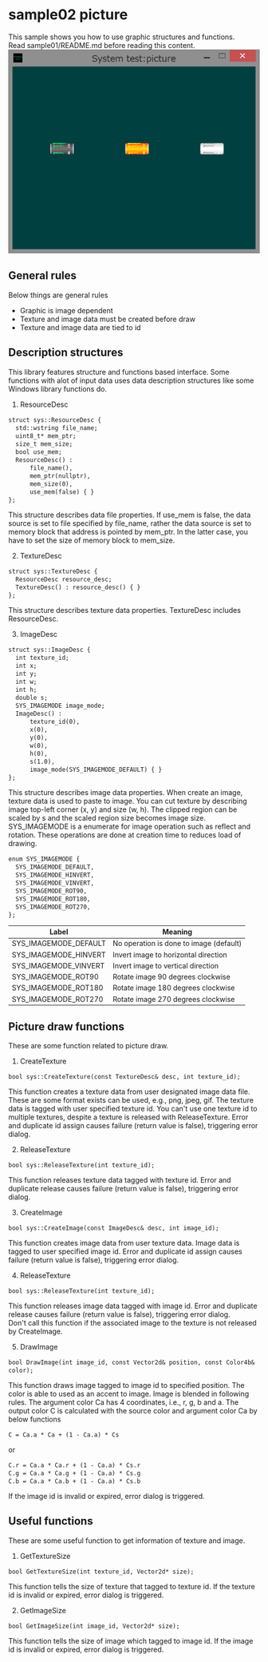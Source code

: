 ﻿sample02 picture
====
This sample shows you how to use graphic structures and functions.<br>
Read sample01/README.md before reading this content.<br>
<img src="doc/screen_shot.png" width="656" title="screen_shot">

General rules
----
Below things are general rules

 * Graphic is image dependent
 * Texture and image data must be created before draw
 * Texture and image data are tied to id

Description structures
----
This library features structure and functions based interface. Some functions with alot of input data uses data description structures like some Windows library functions do.

1. ResourceDesc
```
struct sys::ResourceDesc {
  std::wstring file_name;
  uint8_t* mem_ptr;
  size_t mem_size;
  bool use_mem;
  ResourceDesc() :
      file_name(),
      mem_ptr(nullptr),
      mem_size(0),
      use_mem(false) { }
};
```
This structure describes data file properties. If use_mem is false, the data source is set to file specified by file_name, rather the data source is set to memory block that address is pointed by mem_ptr. In the latter case, you have to set the size of memory block to mem_size.

2. TextureDesc
```
struct sys::TextureDesc {
  ResourceDesc resource_desc;
  TextureDesc() : resource_desc() { }
};
```
This structure describes texture data properties. TextureDesc includes ResourceDesc.

3. ImageDesc
```
struct sys::ImageDesc {
  int texture_id;
  int x;
  int y;
  int w;
  int h;
  double s;
  SYS_IMAGEMODE image_mode;
  ImageDesc() :
      texture_id(0),
      x(0),
      y(0),
      w(0),
      h(0),
      s(1.0),
      image_mode(SYS_IMAGEMODE_DEFAULT) { }
};
```
This structure describes image data properties. When create an image, texture data is used to paste to image. You can cut texture by describing image top-left corner (x, y) and size (w, h). The clipped region can be scaled by s and the scaled region size becomes image size.<br>
SYS_IMAGEMODE is a enumerate for image operation such as reflect and rotation. These operations are done at creation time to reduces load of drawing.
```
enum SYS_IMAGEMODE {
  SYS_IMAGEMODE_DEFAULT,
  SYS_IMAGEMODE_HINVERT,
  SYS_IMAGEMODE_VINVERT,
  SYS_IMAGEMODE_ROT90,
  SYS_IMAGEMODE_ROT180,
  SYS_IMAGEMODE_ROT270,
};
```

|Label|Meaning|
|---|---|
|SYS_IMAGEMODE_DEFAULT|No operation is done to image (default)|
|SYS_IMAGEMODE_HINVERT|Invert image to horizontal direction|
|SYS_IMAGEMODE_VINVERT|Invert image to vertical direction|
|SYS_IMAGEMODE_ROT90|Rotate image 90 degrees clockwise|
|SYS_IMAGEMODE_ROT180|Rotate image 180 degrees clockwise|
|SYS_IMAGEMODE_ROT270|Rotate image 270 degrees clockwise|

Picture draw functions
----
These are some function related to picture draw.

1. CreateTexture
```
bool sys::CreateTexture(const TextureDesc& desc, int texture_id);
```
This function creates a texture data from user designated image data file. These are some format exists can be used, e.g., png, jpeg, gif. The texture data is tagged with user specified texture id. You can't use one texture id to multiple textures, despite a texture is released with ReleaseTexture. Error and duplicate id assign causes failure (return value is false), triggering error dialog.

2. ReleaseTexture
```
bool sys::ReleaseTexture(int texture_id);
```
This function releases texture data tagged with texture id. Error and duplicate release causes failure (return value is false), triggering error dialog.

3. CreateImage
```
bool sys::CreateImage(const ImageDesc& desc, int image_id);
```
This function creates image data from user texture data. Image data is tagged to user specified image id. Error and duplicate id assign causes failure (return value is false), triggering error dialog.

4. ReleaseTexture
```
bool sys::ReleaseTexture(int texture_id);
```
This function releases image data tagged with image id. Error and duplicate release causes failure (return value is false), triggering error dialog.<br>
Don't call this function if the associated image to the texture is not released by CreateImage.

5. DrawImage
```
bool DrawImage(int image_id, const Vector2d& position, const Color4b& color);
```
This function draws image tagged to image id to specified position. The color is able to used as an accent to image. Image is blended in following rules. The argument color Ca has 4 coordinates, i.e., r, g, b and a. The output color C is calculated with the source color and argument color Ca by below functions
```
C = Ca.a * Ca + (1 - Ca.a) * Cs
```
or
```
C.r = Ca.a * Ca.r + (1 - Ca.a) * Cs.r
C.g = Ca.a * Ca.g + (1 - Ca.a) * Cs.g
C.b = Ca.a * Ca.b + (1 - Ca.a) * Cs.b
```
If the image id is invalid or expired, error dialog is triggered.

Useful functions
----
These are some useful function to get information of texture and image.

1. GetTextureSize
```
bool GetTextureSize(int texture_id, Vector2d* size);
```
This function tells the size of texture that tagged to texture id.
If the texture id is invalid or expired, error dialog is triggered.

2. GetImageSize
```
bool GetImageSize(int image_id, Vector2d* size);
```
This function tells the size of image which tagged to image id.
If the image id is invalid or expired, error dialog is triggered.
